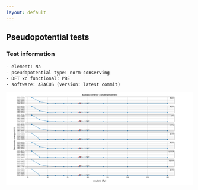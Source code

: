 ```yaml
---
layout: default
---
```


## Pseudopotential tests
### Test information
    - element: Na
    - pseudopotential type: norm-conserving
    - DFT xc functional: PBE
    - software: ABACUS (version: latest commit)
    
<p align="center">
    <img src="Na.png" class="plain-figure">
</p>  